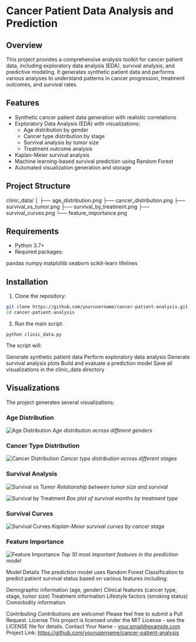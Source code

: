 # Cancer Patient Data Analysis and Prediction

## Overview
This project provides a comprehensive analysis toolkit for cancer patient data, including exploratory data analysis (EDA), survival analysis, and predictive modeling. It generates synthetic patient data and performs various analyses to understand patterns in cancer progression, treatment outcomes, and survival rates.

## Features
- Synthetic cancer patient data generation with realistic correlations
- Exploratory Data Analysis (EDA) with visualizations:
  - Age distribution by gender
  - Cancer type distribution by stage
  - Survival analysis by tumor size
  - Treatment outcome analysis
- Kaplan-Meier survival analysis
- Machine learning-based survival prediction using Random Forest
- Automated visualization generation and storage

## Project Structure
clinic_data/
│
├── age_distribution.png
├── cancer_distribution.png
├── survival_vs_tumor.png
├── survival_by_treatment.png
├── survival_curves.png
└── feature_importance.png

## Requirements
- Python 3.7+
- Required packages:

pandas
numpy
matplotlib
seaborn
scikit-learn
lifelines

## Installation
1. Clone the repository:
 ```bash
 git clone https://github.com/yourusername/cancer-patient-analysis.git
 cd cancer-patient-analysis
```
2. Run the main script:
```   
python clinic_data.py
```
The script will:

Generate synthetic patient data
Perform exploratory data analysis
Generate survival analysis plots
Build and evaluate a prediction model
Save all visualizations in the clinic_data directory


## Visualizations
The project generates several visualizations:

### Age Distribution
![Age Distribution](https://raw.githubusercontent.com/ZhongyuXie921/clinic_data/main/clinic_data/age_distribution.png)
*Age distribution across different genders*

### Cancer Type Distribution
![Cancer Distribution](https://raw.githubusercontent.com/ZhongyuXie921/clinic_data/main/clinic_data/cancer_distribution.png)
*Cancer type distribution across different stages*

### Survival Analysis
![Survival vs Tumor](https://raw.githubusercontent.com/ZhongyuXie921/clinic_data/main/clinic_data/survival_vs_tumor.png)
*Relationship between tumor size and survival*

![Survival by Treatment](https://raw.githubusercontent.com/ZhongyuXie921/clinic_data/main/clinic_data/survival_by_treatment.png)
*Box plot of survival months by treatment type*

### Survival Curves
![Survival Curves](https://raw.githubusercontent.com/ZhongyuXie921/clinic_data/main/clinic_data/survival_curves.png)
*Kaplan-Meier survival curves by cancer stage*

### Feature Importance
![Feature Importance](https://raw.githubusercontent.com/ZhongyuXie921/clinic_data/main/clinic_data/feature_importance.png)
*Top 10 most important features in the prediction model*



Model Details
The prediction model uses Random Forest Classification to predict patient survival status based on various features including:

Demographic information (age, gender)
Clinical features (cancer type, stage, tumor size)
Treatment information
Lifestyle factors (smoking status)
Comorbidity information

Contributing
Contributions are welcome! Please feel free to submit a Pull Request.
License
This project is licensed under the MIT License - see the LICENSE file for details.
Contact
Your Name - your.email@example.com
Project Link: https://github.com/yourusername/cancer-patient-analysis


